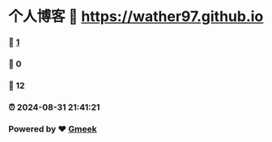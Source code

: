 # 个人博客 :link: https://wather97.github.io 
### :page_facing_up: [1](https://wather97.github.io/tag.html) 
### :speech_balloon: 0 
### :hibiscus: 12 
### :alarm_clock: 2024-08-31 21:41:21 
### Powered by :heart: [Gmeek](https://github.com/Meekdai/Gmeek)
